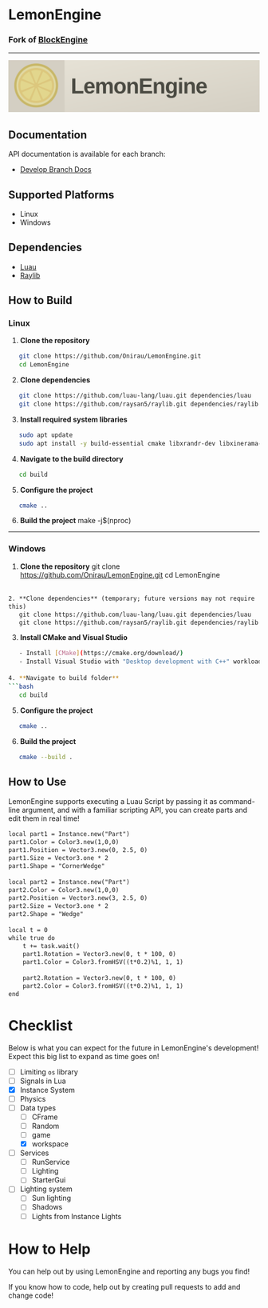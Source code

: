 # LemonEngine

### Fork of [BlockEngine](https://github.com/Zalthen-dev/BlockEngine)

---

<img src="repo/card.svg"/>

## Documentation

API documentation is available for each branch:

- [Develop Branch Docs](https://onirau.github.io/LemonEngine/develop/)

## Supported Platforms

- Linux
- Windows

## Dependencies

- [Luau](https://github.com/luau-lang/luau)
- [Raylib](https://github.com/raysan5/raylib)

## How to Build

### Linux

1. **Clone the repository**

```bash
   git clone https://github.com/Onirau/LemonEngine.git
   cd LemonEngine
```

2. **Clone dependencies**

```bash
   git clone https://github.com/luau-lang/luau.git dependencies/luau
   git clone https://github.com/raysan5/raylib.git dependencies/raylib
```

3. **Install required system libraries**

```bash
   sudo apt update
   sudo apt install -y build-essential cmake libxrandr-dev libxinerama-dev libxcursor-dev libxi-dev libxxf86vm-dev
```

4. **Navigate to the build directory**

```bash
   cd build
```

5. **Configure the project**

```bash
   cmake ..
```

6. **Build the project**
   make -j$(nproc)

---

### Windows

1. **Clone the repository**
   git clone https://github.com/Onirau/LemonEngine.git
   cd LemonEngine

```

2. **Clone dependencies** (temporary; future versions may not require this)
   git clone https://github.com/luau-lang/luau.git dependencies/luau
   git clone https://github.com/raysan5/raylib.git dependencies/raylib
```

3. **Install CMake and Visual Studio**

````bash
   - Install [CMake](https://cmake.org/download/)
   - Install Visual Studio with "Desktop development with C++" workload

4. **Navigate to build folder**
```bash
   cd build
````

5. **Configure the project**

```bash
   cmake ..
```

6. **Build the project**

```bash
   cmake --build .
```

## How to Use

LemonEngine supports executing a Luau Script by passing it as command-line argument, and with a familiar scripting API, you can create parts and edit them in real time!

```luau
local part1 = Instance.new("Part")
part1.Color = Color3.new(1,0,0)
part1.Position = Vector3.new(0, 2.5, 0)
part1.Size = Vector3.one * 2
part1.Shape = "CornerWedge"

local part2 = Instance.new("Part")
part2.Color = Color3.new(1,0,0)
part2.Position = Vector3.new(3, 2.5, 0)
part2.Size = Vector3.one * 2
part2.Shape = "Wedge"

local t = 0
while true do
    t += task.wait()
    part1.Rotation = Vector3.new(0, t * 100, 0)
    part1.Color = Color3.fromHSV((t*0.2)%1, 1, 1)

    part2.Rotation = Vector3.new(0, t * 100, 0)
    part2.Color = Color3.fromHSV((t*0.2)%1, 1, 1)
end
```

# Checklist

Below is what you can expect for the future in LemonEngine's development! Expect this big list to expand as time goes on!

- [ ] Limiting `os` library
- [ ] Signals in Lua
- [x] Instance System
- [ ] Physics
- [ ] Data types
  - [ ] CFrame
  - [ ] Random
  - [ ] game
  - [x] workspace
- [ ] Services
  - [ ] RunService
  - [ ] Lighting
  - [ ] StarterGui
- [ ] Lighting system
  - [ ] Sun lighting
  - [ ] Shadows
  - [ ] Lights from Instance Lights

# How to Help

You can help out by using LemonEngine and reporting any bugs you find!

If you know how to code, help out by creating pull requests to add and change code!
